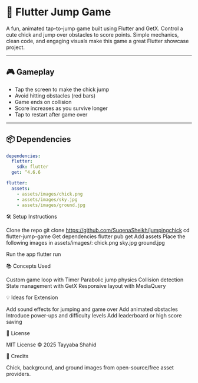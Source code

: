 # 🐤 Flutter Jump Game

A fun, animated tap-to-jump game built using Flutter and GetX. Control a cute chick and jump over obstacles to score points. Simple mechanics, clean code, and engaging visuals make this game a great Flutter showcase project.

---

## 🎮 Gameplay

- Tap the screen to make the chick jump  
- Avoid hitting obstacles (red bars)  
- Game ends on collision  
- Score increases as you survive longer  
- Tap to restart after game over  

---

## 📦 Dependencies

```yaml
dependencies:
  flutter:
    sdk: flutter
  get: ^4.6.6

flutter:
  assets:
    - assets/images/chick.png
    - assets/images/sky.jpg
    - assets/images/ground.jpg
```

🛠 Setup Instructions

Clone the repo
git clone https://github.com/SuqenaSheikh/jumpingchick
cd flutter-jump-game
Get dependencies
flutter pub get
Add assets
Place the following images in assets/images/:
chick.png
sky.jpg
ground.jpg

Run the app
flutter run

📚 Concepts Used

Custom game loop with Timer
Parabolic jump physics
Collision detection
State management with GetX
Responsive layout with MediaQuery

💡 Ideas for Extension

Add sound effects for jumping and game over
Add animated obstacles
Introduce power-ups and difficulty levels
Add leaderboard or high score saving

📄 License

MIT License © 2025 Tayyaba Shahid

🙌 Credits

Chick, background, and ground images from open-source/free asset providers.



